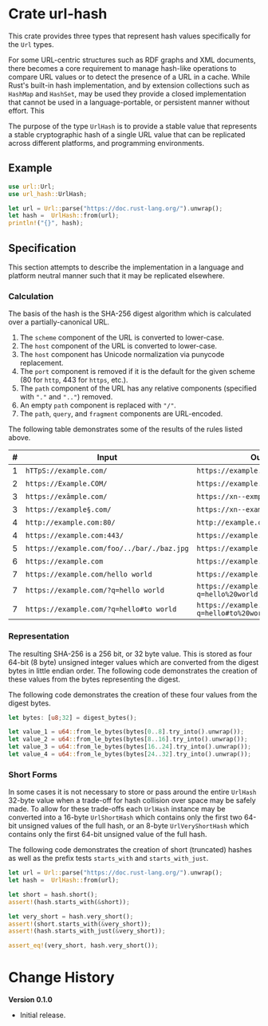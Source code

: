 # Crate url-hash

This crate provides three types that represent hash values specifically for the `Url` types. 

For some URL-centric structures such as RDF graphs and XML documents, there becomes a core requirement to manage
hash-like operations to compare URL values or to detect the presence of a URL in a cache. While Rust's built-in hash
implementation, and by extension collections such as `HashMap` and `HashSet`, may be used they provide a closed
implementation that cannot be used in a language-portable, or persistent manner without effort. This

The purpose of the type `UrlHash` is to provide a stable value that represents a stable cryptographic hash of a single
URL value that can be replicated across different platforms, and programming environments. 

## Example

```rust
use url::Url;
use url_hash::UrlHash;

let url = Url::parse("https://doc.rust-lang.org/").unwrap();
let hash =  UrlHash::from(url);
println!("{}", hash);
```

## Specification

This section attempts to describe the implementation in a language and platform neutral manner such that it may be
replicated elsewhere.

### Calculation

The basis of the hash is the SHA-256 digest algorithm which is calculated over a partially-canonical URL.

1. The `scheme` component of the URL is converted to lower-case.
2. The `host` component of the URL is converted to lower-case.
3. The `host` component has Unicode normalization via punycode replacement.
4. The `port` component is removed if it is the default for the given scheme (80 for `http`, 443 for `https`, etc.).
5. The `path` component of the URL has any relative components (specified with `"."` and `".."`) removed.
6. An empty `path` component is replaced with `"/"`.
7. The `path`, `query`, and `fragment` components are URL-encoded.

The following table demonstrates some of the results of the rules listed above.

| # | Input                                      | Output                                    |
|---|--------------------------------------------|-------------------------------------------|
| 1 | `hTTpS://example.com/`                     | `https://example.com/`                    |
| 2 | `https://Example.COM/`                     | `https://example.com/`                    |
| 3 | `https://exâmple.com/`                     | `https://xn--exmple-xta.com/`             |
| 3 | `https://example§.com/`                    | `https://xn--example-eja.com/`            |
| 4 | `http://example.com:80/`                   | `http://example.com/`                     |
| 4 | `https://example.com:443/`                 | `https://example.com/`                    |
| 5 | `https://example.com/foo/../bar/./baz.jpg` | `https://example.com/bar/baz.jpg`         |
| 6 | `https://example.com`                      | `https://example.com/`                    |
| 7 | `https://example.com/hello world`          | `https://example.com/hello%20world`       |
| 7 | `https://example.com/?q=hello world`       | `https://example.com/?q=hello%20world`    |
| 7 | `https://example.com/?q=hello#to world`    | `https://example.com/?q=hello#to%20world` |

### Representation

The resulting SHA-256 is a 256 bit, or 32 byte value. This is stored as four 64-bit (8 byte) unsigned integer values which
are converted from the digest bytes in little endian order. The following code demonstrates the creation of these values
from the bytes representing the digest.

The following code demonstrates the creation of these four values from the digest bytes.

``` rust
let bytes: [u8;32] = digest_bytes();

let value_1 = u64::from_le_bytes(bytes[0..8].try_into().unwrap());
let value_2 = u64::from_le_bytes(bytes[8..16].try_into().unwrap());
let value_3 = u64::from_le_bytes(bytes[16..24].try_into().unwrap());
let value_4 = u64::from_le_bytes(bytes[24..32].try_into().unwrap());
```

### Short Forms

In some cases it is not necessary to store or pass around the entire `UrlHash` 32-byte value when a trade-off for hash
collision over space may be safely made. To allow for these trade-offs each `UrlHash` instance may be converted into a
16-byte `UrlShortHash` which contains only the first two 64-bit unsigned values of the full hash, or an 8-byte
`UrlVeryShortHash` which contains only the first 64-bit unsigned value of the full hash.

The following code demonstrates the creation of short (truncated) hashes as well as the prefix tests `starts_with` and
`starts_with_just`.

```rust
let url = Url::parse("https://doc.rust-lang.org/").unwrap();
let hash =  UrlHash::from(url);

let short = hash.short();
assert!(hash.starts_with(&short));

let very_short = hash.very_short();
assert!(short.starts_with(&very_short));
assert!(hash.starts_with_just(&very_short));

assert_eq!(very_short, hash.very_short());
```

# Change History

**Version 0.1.0**

* Initial release.
